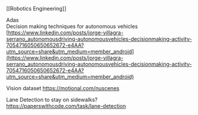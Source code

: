 [[Robotics Engineering]]

Adas  
Decision making techniques for autonomous vehicles  
[https://www.linkedin.com/posts/jorge-villagra-serrano_autonomousdriving-autonomousvehicles-decisionmaking-activity-7054716050650652672-e4AA?utm_source=share&utm_medium=member_android](https://www.linkedin.com/posts/jorge-villagra-serrano_autonomousdriving-autonomousvehicles-decisionmaking-activity-7054716050650652672-e4AA?utm_source=share&utm_medium=member_android)

Vision dataset
https://motional.com/nuscenes

Lane Detection to stay on sidewalks? https://paperswithcode.com/task/lane-detection
